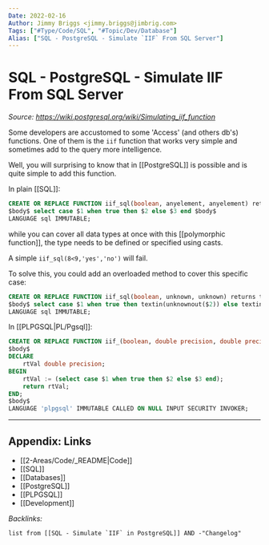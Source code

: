 ```yaml
---
Date: 2022-02-16
Author: Jimmy Briggs <jimmy.briggs@jimbrig.com>
Tags: ["#Type/Code/SQL", "#Topic/Dev/Database"]
Alias: ["SQL - PostgreSQL - Simulate `IIF` From SQL Server"]
---
```


# SQL - PostgreSQL - Simulate IIF From SQL Server

*Source: https://wiki.postgresql.org/wiki/Simulating_iif_function*

Some developers are accustomed to some 'Access' (and others db's) functions. One of them is the `iif` function that works very simple and sometimes add to the query more intelligence.

Well, you will surprising to know that in [[PostgreSQL]] is possible and is quite simple to add this function.

In plain [[SQL]]: 

```SQL
CREATE OR REPLACE FUNCTION iif_sql(boolean, anyelement, anyelement) returns anyelement as
$body$ select case $1 when true then $2 else $3 end $body$
LANGUAGE sql IMMUTABLE;
```

while you can cover all data types at once with this [[polymorphic function]], the type needs to be defined or specified using casts. 

A simple `iif_sql(8<9,'yes','no')` will fail.

To solve this, you could add an overloaded method to cover this specific case: 

```SQL
CREATE OR REPLACE FUNCTION iif_sql(boolean, unknown, unknown) returns text as
$body$ select case $1 when true then textin(unknownout($2)) else ﻿﻿textin(unknownout($3)) end $body$
LANGUAGE sql IMMUTABLE;
```

In [[PLPGSQL|PL/Pgsql]]:

```SQL
CREATE OR REPLACE FUNCTION iif_(boolean, double precision, double precision) RETURNS double precision AS
$body$
DECLARE
	rtVal double precision;
BEGIN
	rtVal := (select case $1 when true then $2 else $3 end);
	return rtVal;
END;
$body$
LANGUAGE 'plpgsql' IMMUTABLE CALLED ON NULL INPUT SECURITY INVOKER;
```

***

## Appendix: Links

- [[2-Areas/Code/_README|Code]]
- [[SQL]]
- [[Databases]]
- [[PostgreSQL]]
- [[PLPGSQL]]
- [[Development]]

*Backlinks:*

```dataview
list from [[SQL - Simulate `IIF` in PostgreSQL]] AND -"Changelog"
```